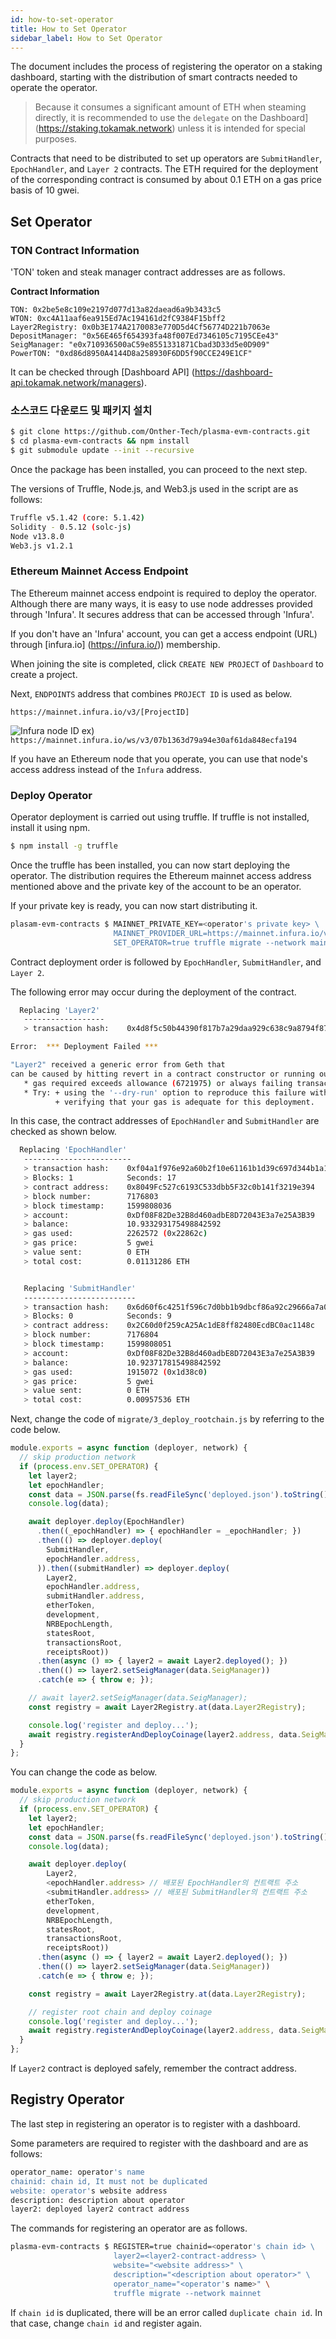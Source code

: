 ```yaml
---
id: how-to-set-operator
title: How to Set Operator
sidebar_label: How to Set Operator
---
```


The document includes the process of registering the operator on a staking dashboard, starting with the distribution of smart contracts needed to operate the operator.

> Because it consumes a significant amount of ETH when steaming directly, it is recommended to use the `delegate` on the Dashboard](https://staking.tokamak.network) unless it is intended for special purposes.

Contracts that need to be distributed to set up operators are `SubmitHandler`, `EpochHandler`, and `Layer 2` contracts.
The ETH required for the deployment of the corresponding contract is consumed by about 0.1 ETH on a gas price basis of 10 gwei.

## Set Operator

### TON Contract Information

'TON' token and steak manager contract addresses are as follows.

**Contract Information**

    TON: 0x2be5e8c109e2197d077d13a82daead6a9b3433c5
    WTON: 0xc4A11aaf6ea915Ed7Ac194161d2fC9384F15bff2 
    Layer2Registry: 0x0b3E174A2170083e770D5d4Cf56774D221b7063e
    DepositManager: "0x56E465f654393fa48f007Ed7346105c7195CEe43"
    SeigManager: "e0x710936500aC59e8551331871Cbad3D33d5e0D909"
    PowerTON: "0xd86d8950A4144D8a258930F6DD5f90CCE249E1CF"

It can be checked through [Dashboard API] (https://dashboard-api.tokamak.network/managers).

### 소스코드 다운로드 및 패키지 설치

```bash
$ git clone https://github.com/Onther-Tech/plasma-evm-contracts.git
$ cd plasma-evm-contracts && npm install
$ git submodule update --init --recursive
```
Once the package has been installed, you can proceed to the next step.

The versions of Truffle, Node.js, and Web3.js used in the script are as follows:

```bash
Truffle v5.1.42 (core: 5.1.42)
Solidity - 0.5.12 (solc-js)
Node v13.8.0
Web3.js v1.2.1
```

### Ethereum Mainnet Access Endpoint

The Ethereum mainnet access endpoint is required to deploy the operator. Although there are many ways, it is easy to use node addresses provided through 'Infura'. It secures address that can be accessed through 'Infura'.

If you don't have an 'Infura' account, you can get a access endpoint (URL) through [infura.io] (https://infura.io/)) membership.

When joining the site is completed, click `CREATE NEW PROJECT` of `Dashboard` to create a project.

Next, `ENDPOINTS` address that combines `PROJECT ID` is used as below.

`https://mainnet.infura.io/v3/[ProjectID] `

![Infura node ID](assets/guides_create-infura-node.png)
ex) `https://mainnet.infura.io/ws/v3/07b1363d79a94e30af61da848ecfa194`

If you have an Ethereum node that you operate, you can use that node's access address instead of the `Infura` address.

### Deploy Operator

Operator deployment is carried out using truffle. If truffle is not installed, install it using npm.

```bash
$ npm install -g truffle
```

Once the truffle has been installed, you can now start deploying the operator. The distribution requires the Ethereum mainnet access address mentioned above and the private key of the account to be an operator.

If your private key is ready, you can now start distributing it.

```bash
plasam-evm-contracts $ MAINNET_PRIVATE_KEY=<operator's private key> \        
                       MAINNET_PROVIDER_URL=https://mainnet.infura.io/v3/<use-your-own-infura-project-id> \
                       SET_OPERATOR=true truffle migrate --network mainnet
```
Contract deployment order is followed by `EpochHandler`, `SubmitHandler`, and `Layer 2`.

The following error may occur during the deployment of the contract.

```bash
  Replacing 'Layer2'
   ------------------
   > transaction hash:    0x4d8f5c50b44390f817b7a29daa929c638c9a8794f8778b3c0336a31cf7c3f201

Error:  *** Deployment Failed ***

"Layer2" received a generic error from Geth that
can be caused by hitting revert in a contract constructor or running out of gas.
   * gas required exceeds allowance (6721975) or always failing transaction.
   * Try: + using the '--dry-run' option to reproduce this failure with clearer errors.
          + verifying that your gas is adequate for this deployment.
```
In this case, the contract addresses of `EpochHandler` and `SubmitHandler` are checked as shown below.

```bash
  Replacing 'EpochHandler'
   ------------------------
   > transaction hash:    0xf04a1f976e92a60b2f10e61161b1d39c697d344b1a1c8ea0aea9c9f275ae3962
   > Blocks: 1            Seconds: 17
   > contract address:    0x8049Fc527c6193C533dbb5F32c0b141f3219e394
   > block number:        7176803
   > block timestamp:     1599808036
   > account:             0xDf08F82De32B8d460adbE8D72043E3a7e25A3B39
   > balance:             10.933293175498842592
   > gas used:            2262572 (0x22862c)
   > gas price:           5 gwei
   > value sent:          0 ETH
   > total cost:          0.01131286 ETH


   Replacing 'SubmitHandler'
   -------------------------
   > transaction hash:    0x6d60f6c4251f596c7d0bb1b9dbcf86a92c29666a7a0dcd86c286d6d4c40046c7
   > Blocks: 0            Seconds: 9
   > contract address:    0x2C60d0f259cA25Ac1dE8ff82480EcdBC0ac1148c
   > block number:        7176804
   > block timestamp:     1599808051
   > account:             0xDf08F82De32B8d460adbE8D72043E3a7e25A3B39
   > balance:             10.923717815498842592
   > gas used:            1915072 (0x1d38c0)
   > gas price:           5 gwei
   > value sent:          0 ETH
   > total cost:          0.00957536 ETH
```

Next, change the code of `migrate/3_deploy_rootchain.js` by referring to the code below.

```javascript
module.exports = async function (deployer, network) {
  // skip production network
  if (process.env.SET_OPERATOR) {
    let layer2;
    let epochHandler;
    const data = JSON.parse(fs.readFileSync('deployed.json').toString());
    console.log(data);

    await deployer.deploy(EpochHandler)
      .then((_epochHandler) => { epochHandler = _epochHandler; })
      .then(() => deployer.deploy(
        SubmitHandler,
        epochHandler.address,
      )).then((submitHandler) => deployer.deploy(
        Layer2,
        epochHandler.address,
        submitHandler.address,
        etherToken,
        development,
        NRBEpochLength,
        statesRoot,
        transactionsRoot,
        receiptsRoot))
      .then(async () => { layer2 = await Layer2.deployed(); })
      .then(() => layer2.setSeigManager(data.SeigManager))
      .catch(e => { throw e; });

    // await layer2.setSeigManager(data.SeigManager);
    const registry = await Layer2Registry.at(data.Layer2Registry);

    console.log('register and deploy...');
    await registry.registerAndDeployCoinage(layer2.address, data.SeigManager);
  }
};
```

You can change the code as below.

```javascript
module.exports = async function (deployer, network) {
  // skip production network
  if (process.env.SET_OPERATOR) {
    let layer2;
    let epochHandler;
    const data = JSON.parse(fs.readFileSync('deployed.json').toString());
    console.log(data);

    await deployer.deploy(
        Layer2,
        <epochHandler.address> // 배포된 EpochHandler의 컨트랙트 주소
        <submitHandler.address> // 배포된 SubmitHandler의 컨트랙트 주소
        etherToken,
        development,
        NRBEpochLength,
        statesRoot,
        transactionsRoot,
        receiptsRoot))
      .then(async () => { layer2 = await Layer2.deployed(); })
      .then(() => layer2.setSeigManager(data.SeigManager))
      .catch(e => { throw e; });

    const registry = await Layer2Registry.at(data.Layer2Registry);

    // register root chain and deploy coinage
    console.log('register and deploy...');
    await registry.registerAndDeployCoinage(layer2.address, data.SeigManager);
  }
};
```
If `Layer2` contract is deployed safely, remember the contract address.

## Registry Operator

The last step in registering an operator is to register with a dashboard.

Some parameters are required to register with the dashboard and are as follows:

```bash
operator_name: operator's name
chainid: chain id, It must not be duplicated
website: operator's website address
description: description about operator
layer2: deployed layer2 contract address
```

The commands for registering an operator are as follows.
```bash
plasma-evm-contracts $ REGISTER=true chainid=<operator's chain id> \
                       layer2=<layer2-contract-address> \
                       website="<website address>" \
                       description="<description about operator>" \
                       operator_name="<operator's name>" \
                       truffle migrate --network mainnet
```

If `chain id` is duplicated, there will be an error called `duplicate chain id`. In that case, change `chain id` and register again.